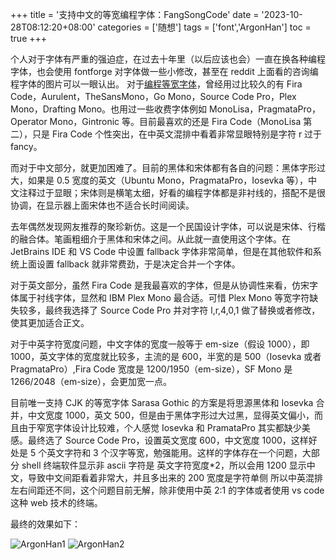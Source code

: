 +++
title = '支持中文的等宽编程字体：FangSongCode'
date = '2023-10-28T08:12:20+08:00'
categories = ['随想']
tags = ['font','ArgonHan']
toc = true
+++

个人对于字体有严重的强迫症，在过去十年里（以后应该也会）一直在换各种编程字体，也会使用 fontforge 对字体做一些小修改，甚至在 reddit 上面看的咨询编程字体的图片可以一眼认出。 
对于[编程等宽字体](https://www.programmingfonts.org/)，曾经用过比较久的有 Fira Code，Aurulent，TheSansMono，Go Mono，Source Code Pro，Plex Mono，Drafting Mono。也用过一些收费字体例如 MonoLisa，PragmataPro，Operator Mono，Gintronic 等。目前最喜欢的还是 Fira Code（MonoLisa 第二），只是 Fira Code 个性突出，在中英文混排中看着非常显眼特别是字符 r 过于 fancy。

<!--more-->

而对于中文部分，就更加困难了。目前的黑体和宋体都有各自的问题：黑体字形过大，如果是 0.5 宽度的英文（Ubuntu Mono，PragmataPro，Iosevka 等），中文注释过于显眼；宋体则是横笔太细，好看的编程字体都是非衬线的，搭配不是很协调，在显示器上面宋体也不适合长时间阅读。

去年偶然发现网友推荐的聚珍新仿。这是一个民国设计字体，可以说是宋体、行楷的融合体。笔画粗细介于黑体和宋体之间。从此就一直使用这个字体。在 JetBrains IDE 和 VS Code 中设置 fallback 字体非常简单，但是在其他软件和系统上面设置 fallback 就非常费劲，于是决定合并一个字体。

对于英文部分，虽然 Fira Code 是我最喜欢的字体，但是从协调性来看，仿宋字体属于衬线字体，显然和 IBM Plex Mono 最合适。可惜 Plex Mono 等宽字符缺失较多，最终我选择了 Source Code Pro 并对字符 l,r,4,0,1 做了替换或者修改，使其更加适合正文。

对于中英字符宽度问题，中文字体的宽度一般等于 em-size（假设 1000），即 1000，英文字体的宽度就比较多，主流的是 600，半宽的是 500（Iosevka 或者 PragmataPro）,Fira Code 宽度是 1200/1950（em-size），SF Mono 是 1266/2048（em-size），会更加宽一点。 

目前唯一支持 CJK 的等宽字体 Sarasa Gothic 的方案是将思源黑体和 Iosevka 合并，中文宽度 1000，英文 500，但是由于黑体字形过大过黑，显得英文偏小，而且由于窄宽字体设计比较难，个人感觉 Iosevka 和 PramataPro 其实都缺少美感。最终选了 Source Code Pro，设置英文宽度 600，中文宽度 1000，这样好处是 5 个英文字符和 3 个汉字等宽，勉强能用。这样的字体存在一个问题，大部分 shell 终端软件显示非 ascii 字符是 英文字符宽度*2，所以会用 1200 显示中文，导致中文间距看着非常大，并且多出来的 200 宽度是字符单侧 所以中英混排左右间距还不同，这个问题目前无解，除非使用中英 2:1 的字体或者使用 vs code 这种 web 技术的终端。

最终的效果如下：

![ArgonHan1](https://cdn.jsdelivr.net/gh/zhimoe/picx-images-hosting@master/pic/fangsongcode.4t8q5v8g5zq0.webp)
![ArgonHan2](https://cdn.jsdelivr.net/gh/zhimoe/picx-images-hosting@master/pic/fangsongcode.7196xry1lvs0.webp)


